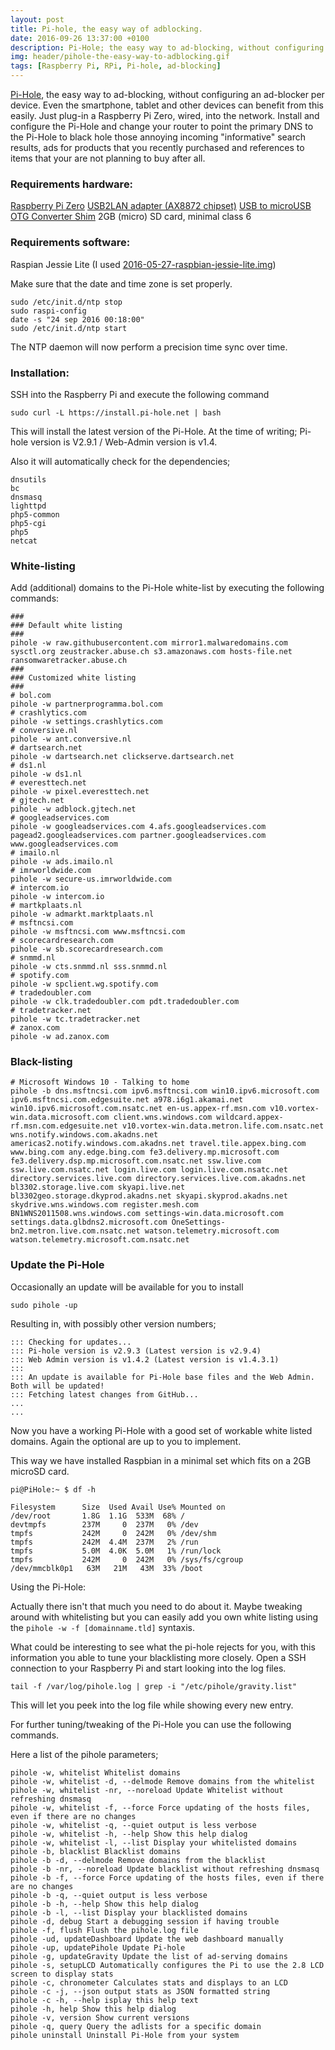 ```yaml
---
layout: post
title: Pi-hole, the easy way of adblocking.
date: 2016-09-26 13:37:00 +0100
description: Pi-Hole; the easy way to ad-blocking, without configuring an ad-blocker per device.
img: header/pihole-the-easy-way-to-adblocking.gif
tags: [Raspberry Pi, RPi, Pi-hole, ad-blocking]
---
```

[Pi-Hole](https://pi-hole.net/), the easy way to ad-blocking, without configuring an ad-blocker per device. Even the smartphone, tablet and other devices can benefit from this easily. Just plug-in a Raspberry Pi Zero, wired, into the network. Install and configure the Pi-Hole and change your router to point the primary DNS to the Pi-Hole to black hole those annoying incoming "informative" search results, ads for products that you recently purchased and references to items that your are not planning to buy after all.

### Requirements hardware:
[Raspberry Pi Zero](https://www.raspberrypi.org/)
[USB2LAN adapter (AX8872 chipset)](http://www.dx.com/p/usb-2-0-10-100mbps-rj45-lan-ethernet-network-adapter-dongle-34691#.VpE04-ykrCQ)
[USB to microUSB OTG Converter Shim](https://thepihut.com/products/usb-to-microusb-otg-converter-shim)
2GB (micro) SD card, minimal class 6

### Requirements software:
Raspian Jessie Lite (I used [2016-05-27-raspbian-jessie-lite.img](https://www.raspberrypi.org))

Make sure that the date and time zone is set properly.

    sudo /etc/init.d/ntp stop
    sudo raspi-config
    date -s "24 sep 2016 00:18:00"
    sudo /etc/init.d/ntp start

The NTP daemon will now perform a precision time sync over time.

### Installation:
SSH into the Raspberry Pi and execute the following command

    sudo curl -L https://install.pi-hole.net | bash

This will install the latest version of the Pi-Hole. At the time of writing; Pi-hole version is V2.9.1 / Web-Admin version is v1.4.

Also it will automatically check for the dependencies;

    dnsutils
    bc
    dnsmasq
    lighttpd
    php5-common
    php5-cgi
    php5
    netcat

### White-listing
Add (additional) domains to the Pi-Hole white-list by executing the following commands:

    ###
    ### Default white listing
    ###
    pihole -w raw.githubusercontent.com mirror1.malwaredomains.com sysctl.org zeustracker.abuse.ch s3.amazonaws.com hosts-file.net ransomwaretracker.abuse.ch
    ###
    ### Customized white listing
    ###
    # bol.com
    pihole -w partnerprogramma.bol.com
    # crashlytics.com
    pihole -w settings.crashlytics.com
    # conversive.nl
    pihole -w ant.conversive.nl
    # dartsearch.net
    pihole -w dartsearch.net clickserve.dartsearch.net
    # ds1.nl
    pihole -w ds1.nl
    # everesttech.net
    pihole -w pixel.everesttech.net
    # gjtech.net
    pihole -w adblock.gjtech.net
    # googleadservices.com
    pihole -w googleadservices.com 4.afs.googleadservices.com pagead2.googleadservices.com partner.googleadservices.com www.googleadservices.com
    # imailo.nl
    pihole -w ads.imailo.nl
    # imrworldwide.com
    pihole -w secure-us.imrworldwide.com
    # intercom.io
    pihole -w intercom.io
    # martkplaats.nl
    pihole -w admarkt.marktplaats.nl
    # msftncsi.com
    pihole -w msftncsi.com www.msftncsi.com
    # scorecardresearch.com
    pihole -w sb.scorecardresearch.com
    # snmmd.nl
    pihole -w cts.snmmd.nl sss.snmmd.nl
    # spotify.com
    pihole -w spclient.wg.spotify.com
    # tradedoubler.com
    pihole -w clk.tradedoubler.com pdt.tradedoubler.com
    # tradetracker.net
    pihole -w tc.tradetracker.net
    # zanox.com
    pihole -w ad.zanox.com

### Black-listing

    # Microsoft Windows 10 - Talking to home
    pihole -b dns.msftncsi.com ipv6.msftncsi.com win10.ipv6.microsoft.com ipv6.msftncsi.com.edgesuite.net a978.i6g1.akamai.net win10.ipv6.microsoft.com.nsatc.net en-us.appex-rf.msn.com v10.vortex-win.data.microsoft.com client.wns.windows.com wildcard.appex-rf.msn.com.edgesuite.net v10.vortex-win.data.metron.life.com.nsatc.net wns.notify.windows.com.akadns.net americas2.notify.windows.com.akadns.net travel.tile.appex.bing.com www.bing.com any.edge.bing.com fe3.delivery.mp.microsoft.com fe3.delivery.dsp.mp.microsoft.com.nsatc.net ssw.live.com ssw.live.com.nsatc.net login.live.com login.live.com.nsatc.net directory.services.live.com directory.services.live.com.akadns.net bl3302.storage.live.com skyapi.live.net bl3302geo.storage.dkyprod.akadns.net skyapi.skyprod.akadns.net skydrive.wns.windows.com register.mesh.com BN1WNS2011508.wns.windows.com settings-win.data.microsoft.com settings.data.glbdns2.microsoft.com OneSettings-bn2.metron.live.com.nsatc.net watson.telemetry.microsoft.com watson.telemetry.microsoft.com.nsatc.net

### Update the Pi-Hole
Occasionally an update will be available for you to install

    sudo pihole -up

Resulting in, with possibly other version numbers;

    ::: Checking for updates...
    ::: Pi-hole version is v2.9.3 (Latest version is v2.9.4)
    ::: Web Admin version is v1.4.2 (Latest version is v1.4.3.1)
    :::
    ::: An update is available for Pi-Hole base files and the Web Admin. Both will be updated!
    ::: Fetching latest changes from GitHub...
    ...
    ...

Now you have a working Pi-Hole with a good set of workable white listed domains. Again the optional are up to you to implement.

This way we have installed Raspbian in a minimal set which fits on a 2GB microSD card.

    pi@PiHole:~ $ df -h

    Filesystem      Size  Used Avail Use% Mounted on
    /dev/root       1.8G  1.1G  533M  68% /
    devtmpfs        237M     0  237M   0% /dev
    tmpfs           242M     0  242M   0% /dev/shm
    tmpfs           242M  4.4M  237M   2% /run
    tmpfs           5.0M  4.0K  5.0M   1% /run/lock
    tmpfs           242M     0  242M   0% /sys/fs/cgroup
    /dev/mmcblk0p1   63M   21M   43M  33% /boot

Using the Pi-Hole:

Actually there isn't that much you need to do about it. Maybe tweaking around with whitelisting but you can easily add you own white listing using the ```pihole -w -f [domainname.tld]``` syntaxis.

What could be interesting to see what the pi-hole rejects for you, with this information you able to tune your blacklisting more closely. Open a SSH connection to your Raspberry Pi and start looking into the log files.

    tail -f /var/log/pihole.log | grep -i "/etc/pihole/gravity.list"

This will let you peek into the log file while showing every new entry.

For further tuning/tweaking of the Pi-Hole you can use the following commands.

Here a list of the pihole parameters;

    pihole -w, whitelist Whitelist domains
    pihole -w, whitelist -d, --delmode Remove domains from the whitelist
    pihole -w, whitelist -nr, --noreload Update Whitelist without refreshing dnsmasq
    pihole -w, whitelist -f, --force Force updating of the hosts files, even if there are no changes
    pihole -w, whitelist -q, --quiet output is less verbose
    pihole -w, whitelist -h, --help Show this help dialog
    pihole -w, whitelist -l, --list Display your whitelisted domains
    pihole -b, blacklist Blacklist domains
    pihole -b -d, --delmode Remove domains from the blacklist
    pihole -b -nr, --noreload Update blacklist without refreshing dnsmasq
    pihole -b -f, --force Force updating of the hosts files, even if there are no changes
    pihole -b -q, --quiet output is less verbose
    pihole -b -h, --help Show this help dialog
    pihole -b -l, --list Display your blacklisted domains
    pihole -d, debug Start a debugging session if having trouble
    pihole -f, flush Flush the pihole.log file
    pihole -ud, updateDashboard Update the web dashboard manually
    pihole -up, updatePihole Update Pi-hole
    pihole -g, updateGravity Update the list of ad-serving domains
    pihole -s, setupLCD Automatically configures the Pi to use the 2.8 LCD screen to display stats
    pihole -c, chronometer Calculates stats and displays to an LCD
    pihole -c -j, --json output stats as JSON formatted string
    pihole -c -h, --help isplay this help text
    pihole -h, help Show this help dialog
    pihole -v, version Show current versions
    pihole -q, query Query the adlists for a specific domain
    pihole uninstall Uninstall Pi-Hole from your system
